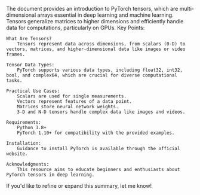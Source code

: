The document provides an introduction to PyTorch tensors, which are multi-dimensional arrays essential in deep learning and machine learning. Tensors generalize matrices to higher dimensions and efficiently handle data for computations, particularly on GPUs.
Key Points:

    What Are Tensors?
        Tensors represent data across dimensions, from scalars (0-D) to vectors, matrices, and higher-dimensional data like images or video frames.

    Tensor Data Types:
        PyTorch supports various data types, including float32, int32, bool, and complex64, which are crucial for diverse computational tasks.

    Practical Use Cases:
        Scalars are used for single measurements.
        Vectors represent features of a data point.
        Matrices store neural network weights.
        3-D and N-D tensors handle complex data like images and videos.

    Requirements:
        Python 3.8+
        PyTorch 1.10+ for compatibility with the provided examples.

    Installation:
        Guidance to install PyTorch is available through the official website.

    Acknowledgments:
        This resource aims to educate beginners and enthusiasts about PyTorch tensors in deep learning.

If you'd like to refine or expand this summary, let me know!
